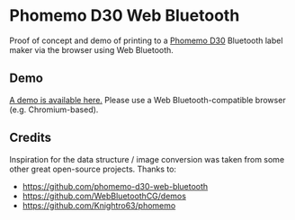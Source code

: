 # Phomemo D30 Web Bluetooth

Proof of concept and demo of printing to a [Phomemo D30](https://www.amazon.com/dp/B08HV3MPFD) Bluetooth label maker via the browser using Web Bluetooth.

## Demo

[A demo is available here.](https://toxblh.github.io/phomemo-d30-web-bluetooth/) Please use a Web Bluetooth-compatible browser (e.g. Chromium-based).

## Credits

Inspiration for the data structure / image conversion was taken from some other great open-source projects. Thanks to:

- https://github.com/phomemo-d30-web-bluetooth
- https://github.com/WebBluetoothCG/demos
- https://github.com/Knightro63/phomemo
